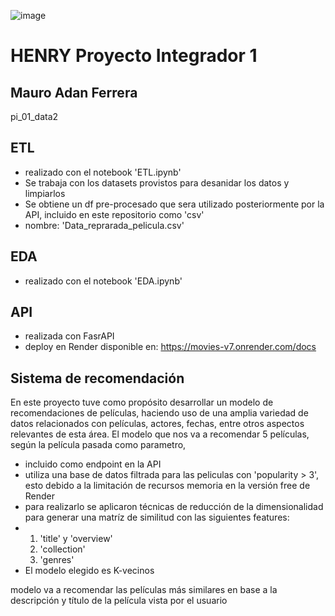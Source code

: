 ![image](https://github.com/mauroferrer/pi_01_data2/assets/100243583/5f25ec9a-0d6e-42f6-b54b-a384a4c3e041)

# HENRY Proyecto Integrador 1  
## Mauro Adan Ferrera
pi_01_data2  

## ETL  
- realizado con el notebook 'ETL.ipynb'
- Se trabaja con los datasets provistos para desanidar los datos y limpiarlos
- Se obtiene un df pre-procesado que sera utilizado posteriormente por la API, incluido en este repositorio como 'csv'
- nombre: 'Data_reprarada_pelicula.csv'

## EDA  
- realizado con el notebook 'EDA.ipynb'

## API  
- realizada con FasrAPI
- deploy en Render disponible en: https://movies-v7.onrender.com/docs

## Sistema de recomendación  
En este proyecto tuve como propósito desarrollar un modelo de recomendaciones de películas, haciendo
uso de una amplia variedad de datos relacionados con películas, actores, fechas, entre otros aspectos
relevantes de esta área.  El modelo que nos va a recomendar 5 películas, según la película pasada como parametro, 


- incluido como endpoint en la API
- utiliza una base de datos filtrada para las peliculas con 'popularity > 3', esto debido a la limitación de recursos memoria en la versión free de Render
- para realizarlo se aplicaron técnicas de reducción de la dimensionalidad para generar una matríz de similitud con las siguientes features:
- 1) 'title' y 'overview'
  2) 'collection'
  3) 'genres'
- El modelo elegido es K-vecinos

modelo va a recomendar las películas más similares en base a la descripción y título de la película
vista por el usuario

